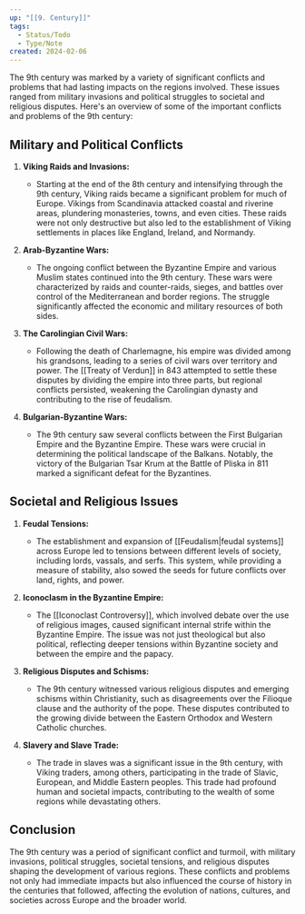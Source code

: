 ```yaml
---
up: "[[9. Century]]"
tags:
  - Status/Todo
  - Type/Note
created: 2024-02-06
---
```

The 9th century was marked by a variety of significant conflicts and problems that had lasting impacts on the regions involved. These issues ranged from military invasions and political struggles to societal and religious disputes. Here's an overview of some of the important conflicts and problems of the 9th century:

## Military and Political Conflicts

1. **Viking Raids and Invasions:**
   - Starting at the end of the 8th century and intensifying through the 9th century, Viking raids became a significant problem for much of Europe. Vikings from Scandinavia attacked coastal and riverine areas, plundering monasteries, towns, and even cities. These raids were not only destructive but also led to the establishment of Viking settlements in places like England, Ireland, and Normandy.

2. **Arab-Byzantine Wars:**
   - The ongoing conflict between the Byzantine Empire and various Muslim states continued into the 9th century. These wars were characterized by raids and counter-raids, sieges, and battles over control of the Mediterranean and border regions. The struggle significantly affected the economic and military resources of both sides.

3. **The Carolingian Civil Wars:**
   - Following the death of Charlemagne, his empire was divided among his grandsons, leading to a series of civil wars over territory and power. The [[Treaty of Verdun]] in 843 attempted to settle these disputes by dividing the empire into three parts, but regional conflicts persisted, weakening the Carolingian dynasty and contributing to the rise of feudalism.

4. **Bulgarian-Byzantine Wars:**
   - The 9th century saw several conflicts between the First Bulgarian Empire and the Byzantine Empire. These wars were crucial in determining the political landscape of the Balkans. Notably, the victory of the Bulgarian Tsar Krum at the Battle of Pliska in 811 marked a significant defeat for the Byzantines.

## Societal and Religious Issues

1. **Feudal Tensions:**
   - The establishment and expansion of [[Feudalism|feudal systems]] across Europe led to tensions between different levels of society, including lords, vassals, and serfs. This system, while providing a measure of stability, also sowed the seeds for future conflicts over land, rights, and power.

2. **Iconoclasm in the Byzantine Empire:**
   - The [[Iconoclast Controversy]], which involved debate over the use of religious images, caused significant internal strife within the Byzantine Empire. The issue was not just theological but also political, reflecting deeper tensions within Byzantine society and between the empire and the papacy.

3. **Religious Disputes and Schisms:**
   - The 9th century witnessed various religious disputes and emerging schisms within Christianity, such as disagreements over the Filioque clause and the authority of the pope. These disputes contributed to the growing divide between the Eastern Orthodox and Western Catholic churches.

4. **Slavery and Slave Trade:**
   - The trade in slaves was a significant issue in the 9th century, with Viking traders, among others, participating in the trade of Slavic, European, and Middle Eastern peoples. This trade had profound human and societal impacts, contributing to the wealth of some regions while devastating others.

## Conclusion

The 9th century was a period of significant conflict and turmoil, with military invasions, political struggles, societal tensions, and religious disputes shaping the development of various regions. These conflicts and problems not only had immediate impacts but also influenced the course of history in the centuries that followed, affecting the evolution of nations, cultures, and societies across Europe and the broader world.